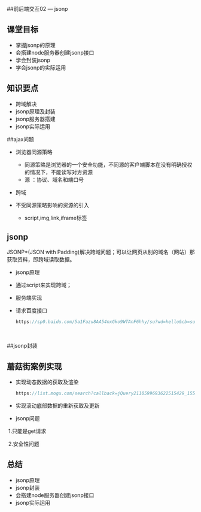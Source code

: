 ##前后端交互02  — jsonp

## 课堂目标

- 掌握jsonp的原理
- 会搭建node服务器创建jsonp接口
- 学会封装jsonp
- 学会jsonp的实际运用

## 知识要点

- 跨域解决
- jsonp原理及封装
- jsonp服务器搭建
- jsonp实际运用

##ajax问题

- 浏览器同源策略

  - 同源策略是浏览器的一个安全功能，不同源的客户端脚本在没有明确授权的情况下，不能读写对方资源
  - 源  ：协议、域名和端口号

- 跨域

- 不受同源策略影响的资源的引入

  - script,img,link,iframe标签

## jsonp

JSONP*(JSON with Padding)解决跨域问题；可以让网页从别的域名（网站）那获取资料，即跨域读取数据。

- jsonp原理



- 通过script来实现跨域；



- 服务端实现

  

- 请求百度接口

  ```js
  https://sp0.baidu.com/5a1Fazu8AA54nxGko9WTAnF6hhy/su?wd=hello&cb=succFn
  ```


​	

##jsonp封装





## 蘑菇街案例实现

- 实现动态数据的获取及渲染

  ```js
  https://list.mogu.com/search?callback=jQuery2110599693622515429_1558943916971&_version=8193&ratio=3%3A4&cKey=15&page=1&sort=pop&ad=0&fcid=52014&action=food
  ```

  

- 实现滚动底部数据的重新获取及更新



-  jsonp问题

  ​	1.只能是get请求

  ​	2.安全性问题

## 总结

- jsonp原理
- jsonp封装
- 会搭建node服务器创建jsonp接口
- jsonp实际运用
